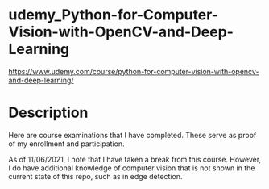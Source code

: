 # udemy_Python-for-Computer-Vision-with-OpenCV-and-Deep-Learning
https://www.udemy.com/course/python-for-computer-vision-with-opencv-and-deep-learning/

# Description
Here are course examinations that I have completed. These serve as proof of my enrollment and participation.

As of 11/06/2021, I note that I have taken a break from this course. However, I do have additional knowledge of computer vision that is not shown in the current state of this repo, such as in edge detection.

